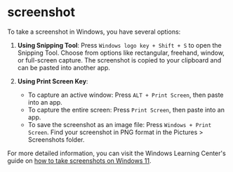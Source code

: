 # screenshot

To take a screenshot in Windows, you have several options:

1. **Using Snipping Tool**: Press `Windows logo key + Shift + S` to open the Snipping Tool. Choose from options like rectangular, freehand, window, or full-screen capture. The screenshot is copied to your clipboard and can be pasted into another app.

2. **Using Print Screen Key**: 
   - To capture an active window: Press `ALT + Print Screen`, then paste into an app.
   - To capture the entire screen: Press `Print Screen`, then paste into an app.
   - To save the screenshot as an image file: Press `Windows + Print Screen`. Find your screenshot in PNG format in the Pictures > Screenshots folder.

For more detailed information, you can visit the Windows Learning Center's guide on [how to take screenshots on Windows 11](https://www.microsoft.com/en-us/windows/features/how-to-take-screenshots-on-windows-11).
